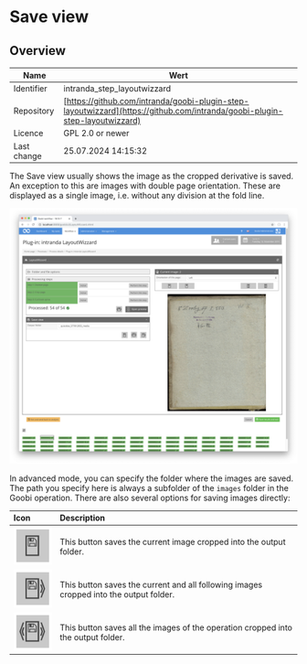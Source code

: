 # Save view

## Overview

Name                     | Wert
-------------------------|-----------
Identifier               | intranda_step_layoutwizzard
Repository               | [https://github.com/intranda/goobi-plugin-step-layoutwizzard](https://github.com/intranda/goobi-plugin-step-layoutwizzard)
Licence              | GPL 2.0 or newer 
Last change    | 25.07.2024 14:15:32


The Save view usually shows the image as the cropped derivative is saved. An exception to this are images with double page orientation. These are displayed as a single image, i.e. without any division at the fold line.

![Save view in normal mode](images/goobi-plugin-step-layoutwizzard_screen_11.png)

In advanced mode, you can specify the folder where the images are saved. The path you specify here is always a subfolder of the `images` folder in the Goobi operation. There are also several options for saving images directly:

| Icon | Description |
| :--- | :--- |
| ![](images/goobi-plugin-step-layoutwizzard_screen_37.png) | This button saves the current image cropped into the output folder. |
| ![](images/goobi-plugin-step-layoutwizzard_screen_39.png) | This button saves the current and all following images cropped into the output folder. |
| ![](images/goobi-plugin-step-layoutwizzard_screen_38.png) | This button saves all the images of the operation cropped into the output folder. |